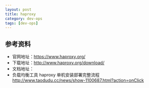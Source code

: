 ```yaml
---
layout: post
title: haproxy
category: dev-ops
tags: [dev-ops]
---
```


## 参考资料
- 官网地址：https://www.haproxy.org/
- 下载地址：http://www.haproxy.org/download/ 
- 文档地址：
- 负载均衡工具 haproxy 单机安装部署完整流程 http://www.taodudu.cc/news/show-1100687.html?action=onClick

## 
